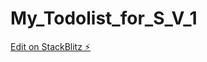 # My_Todolist_for_S_V_1

[Edit on StackBlitz ⚡️](https://stackblitz.com/edit/stackblitz-starters-thavz4)